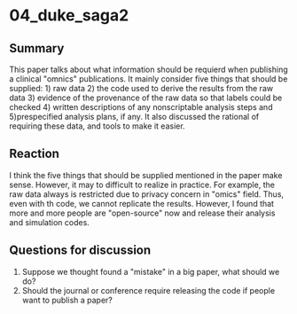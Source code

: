 # 04_duke_saga2


## Summary

This paper talks about what information should be requierd when publishing a clinical "omnics" publications. It mainly consider five things that should be supplied: 1) raw data 2) the code used to derive the results from the raw data 3) evidence of the provenance of the raw data so that labels could be checked 4) written descriptions of any nonscriptable analysis steps and 5)prespecified analysis plans, if any. It also discussed the rational of requiring these data, and tools to make it easier.

## Reaction

I think the five things that should be supplied mentioned in the paper make sense. However, it may to difficult to realize in practice. For example, the raw data always is restricted due to privacy concern in "omics" field. Thus, even with th code, we cannot replicate the results. However, I found that more and more people are "open-source" now and release their analysis and simulation codes. 

## Questions for discussion

1. Suppose we thought found a "mistake" in a big paper, what should we do?
2. Should the journal or conference require releasing the code if people want to publish a paper?


